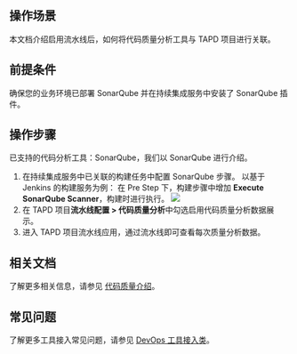 ## 操作场景
本文档介绍启用流水线后，如何将代码质量分析工具与 TAPD 项目进行关联。

## 前提条件
确保您的业务环境已部署 SonarQube 并在持续集成服务中安装了 SonarQube 插件。

## 操作步骤
已支持的代码分析工具：SonarQube，我们以 SonarQube 进行介绍。
1. 在持续集成服务中已关联的构建任务中配置 SonarQube 步骤。
以基于 Jenkins 的构建服务为例：
在 Pre Step 下，构建步骤中增加 **Execute SonarQube Scanner**，构建时进行执行。
 ![](https://main.qcloudimg.com/raw/5ae4541f5c55936a6079b38893c4da6a.png)
2. 在 TAPD 项目**流水线配置 > 代码质量分析**中勾选启用代码质量分析数据展示。
3. 进入 TAPD 项目流水线应用，通过流水线即可查看每次质量分析数据。

## 相关文档
了解更多相关信息，请参见 [代码质量介绍](https://www.tapd.cn/help/view#1120003271001002008)。

## 常见问题
了解更多工具接入常见问题，请参见 [DevOps 工具接入类](https://cloud.tencent.com/document/product/624/34397)。

